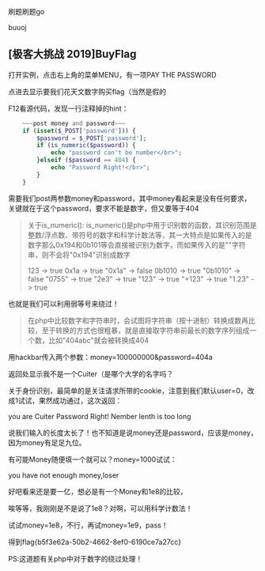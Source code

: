 刷题刷题go

buuoj

## [极客大挑战 2019]BuyFlag

打开实例，点击右上角的菜单MENU，有一项PAY THE PASSWORD

点进去显示要我们花天文数字购买flag（当然是假的

F12看源代码，发现一行注释掉的hint：

```php
	~~~post money and password~~~
    if (isset($_POST['password'])) {
        $password = $_POST['password'];
        if (is_numeric($password)) {
            echo "password can't be number</br>";
        }elseif ($password == 404) {
            echo "Password Right!</br>";
        }
    }
```

需要我们post两参数money和password，其中money看起来是没有任何要求，关键就在于这个password，要求不能是数字，但又要等于404

> 关于is_numeric():
> is_numeric()是php中用于识别数的函数，其识别范围是整数/浮点数、带符号的数字和科学计数法等，其一大特点是如果传入的是数字那么0x194和0b101等会直接被识别为数字，而如果传入的是""字符串，则不会将"0x194"识别成数字
>
> 123 -> true
> 0x1a -> true
> "0x1a" -> false
> 0b1010 -> true
> "0b1010" -> false
> "0755" -> true
> "2e3" -> true
> "123" -> true
> "+123" -> true
> "1.23" -> true

也就是我们可以利用弱等号来绕过！

> 在php中比较数字和字符串时，会试图将字符串（按十进制）转换成数再比较，至于转换的方式也很粗暴，就是直接取字符串前最长的数字序列组成一个数，比如"404abc"就会被转换成404

用hackbar传入两个参数：money=100000000&password=404a

返回处显示我不是一个Cuiter（是哪个大学的名字吗？

关于身份识别，最简单的是关注请求所带的cookie，注意到我们默认user=0，改成1试试，果然成功通过，这次返回：

you are Cuiter
Password Right!
Nember lenth is too long

说我们输入的长度太长了！也不知道是说money还是password，应该是money，因为money有足足九位。

有可能Money随便填一个就可以？money=1000试试：

you have not enough money,loser

好吧看来还是要一亿，想必是有一个Money和1e8的比较，

唉等等，我刚刚是不是说了1e8？对啊，可以用科学计数法！

试试money=1e8，不行，再试money=1e9，pass！

得到flag{b5f3e62a-50b2-4662-8ef0-6190ce7a27cc}

PS:这道题有关php中对于数字的绕过处理！



